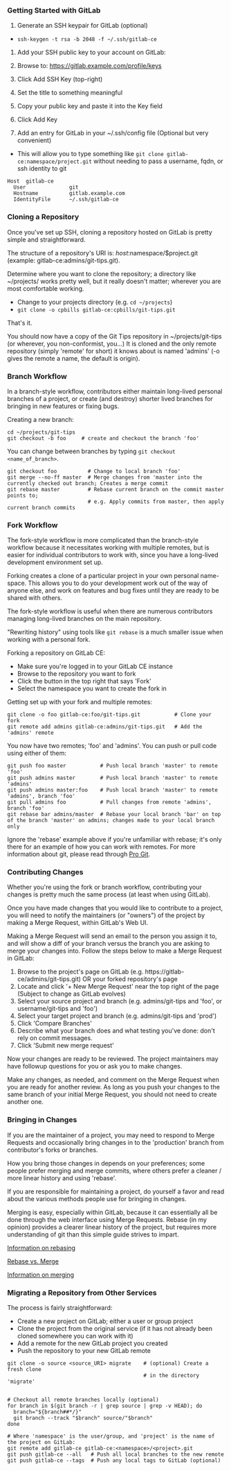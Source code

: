 ### Getting Started with GitLab

1. Generate an SSH keypair for GitLab (optional)
  * `ssh-keygen -t rsa -b 2048 -f ~/.ssh/gitlab-ce`

1. Add your SSH public key to your account on GitLab:
  1. Browse to: https://gitlab.example.com/profile/keys
  1. Click Add SSH Key (top-right)
  1. Set the title to something meaningful
  1. Copy your public key and paste it into the Key field
  1. Click Add Key

1. Add an entry for GitLab in your ~/.ssh/config file (Optional but very convenient)
  * This will allow you to type something like `git clone gitlab-ce:namespace/project.git` without needing to pass a username, fqdn, or ssh identity to git

```
Host  gitlab-ce
  User              git
  Hostname          gitlab.example.com
  IdentityFile      ~/.ssh/gitlab-ce
```

### Cloning a Repository

Once you've set up SSH, cloning a repository hosted on GitLab is pretty simple and straightforward.

The structure of a repository's URI is: $host:$namespace/$project.git (example: gitlab-ce:admins/git-tips.git).

Determine where you want to clone the repository; a directory like ~/projects/ works pretty well, but it really doesn't matter; wherever you are most comfortable working.

  * Change to your projects directory (e.g. `cd ~/projects`)
  * `git clone -o cpbills gitlab-ce:cpbills/git-tips.git`

That's it.

You should now have a copy of the Git Tips repository in ~/projects/git-tips (or wherever, you non-conformist, you...) It is cloned and the only remote repository (simply 'remote' for short) it knows about is named 'admins' (-o <name> gives the remote a name, the default is origin).

### Branch Workflow

In a branch-style workflow, contributors either maintain long-lived personal branches of a project, or create (and destroy) shorter lived branches for bringing in new features or fixing bugs.

Creating a new branch:

```
cd ~/projects/git-tips
git checkout -b foo     # create and checkout the branch 'foo'
```

You can change between branches by typing `git checkout <name_of_branch>`.

```
git checkout foo          # Change to local branch 'foo'
git merge --no-ff master  # Merge changes from 'master into the currently checked out branch; Creates a merge commit
git rebase master         # Rebase current branch on the commit master points to;
                          # e.g. Apply commits from master, then apply current branch commits
```

### Fork Workflow

The fork-style workflow is more complicated than the branch-style workflow because it necessitates working with multiple remotes, but is easier for individual contributors to work with, since you have a long-lived development environment set up.

Forking creates a clone of a particular project in your own personal name-space. This allows you to do your development work out of the way of anyone else, and work on features and bug fixes until they are ready to be shared with others.

The fork-style workflow is useful when there are numerous contributors managing long-lived branches on the main repository.

"Rewriting history" using tools like `git rebase` is a much smaller issue when working with a personal fork.

Forking a repository on GitLab CE:

* Make sure you're logged in to your GitLab CE instance
* Browse to the repository you want to fork
* Click the button in the top right that says 'Fork'
* Select the namespace you want to create the fork in

Getting set up with your fork and multiple remotes:

```
git clone -o foo gitlab-ce:foo/git-tips.git           # Clone your fork
git remote add admins gitlab-ce:admins/git-tips.git   # Add the 'admins' remote
```

You now have two remotes; 'foo' and 'admins'. You can push or pull code using either of them:

```
git push foo master           # Push local branch 'master' to remote 'foo'
git push admins master        # Push local branch 'master' to remote 'admins'
git push admins master:foo    # Push local branch 'master' to remote 'admins', branch 'foo'
git pull admins foo           # Pull changes from remote 'admins', branch 'foo'
git rebase bar admins/master  # Rebase your local branch 'bar' on top of the branch 'master' on admins; changes made to your local branch only
```

Ignore the 'rebase' example above if you're unfamiliar with rebase; it's only there for an example of how you can work with remotes. For more information about git, please read through [Pro Git](https://git-scm.com/book/en/v2).


### Contributing Changes

Whether you're using the fork or branch workflow, contributing your changes is pretty much the same process (at least when using GitLab).

Once you have made changes that you would like to contribute to a project, you will need to notify the maintainers (or "owners") of the project by making a Merge Request, within GitLab's Web UI.

Making a Merge Request will send an email to the person you assign it to, and will show a diff of your branch versus the branch you are asking to merge your changes into. Follow the steps below to make a Merge Request in GitLab:

1. Browse to the project's page on GitLab (e.g. https://gitlab-ce/admins/git-tips.git) OR your forked repository's page
1. Locate and click '+ New Merge Request' near the top right of the page (Subject to change as GitLab evolves)
1. Select your source project and branch (e.g. admins/git-tips and 'foo', or username/git-tips and 'foo')
1. Select your target project and branch (e.g. admins/git-tips and 'prod')
1. Click 'Compare Branches'
1. Describe what your branch does and what testing you've done: don't rely on commit messages.
1. Click 'Submit new merge request'

Now your changes are ready to be reviewed. The project maintainers may have followup questions for you or ask you to make changes.

Make any changes, as needed, and comment on the Merge Request when you are ready for another review. As long as you push your changes to the same branch of your initial Merge Request, you should not need to create another one.

### Bringing in Changes

If you are the maintainer of a project, you may need to respond to Merge Requests and occasionally bring changes in to the 'production' branch from contributor's forks or branches.

How you bring those changes in depends on your preferences; some people prefer merging and merge commits, where others prefer a cleaner / more linear history and using 'rebase'.

If you are responsible for maintaining a project, do yourself a favor and read about the various methods people use for bringing in changes.

Merging is easy, especially within GitLab, because it can essentially all be done through the web interface using Merge Requests. Rebase (in my opinion) provides a clearer linear history of the project, but requires more understanding of git than this simple guide strives to impart.

[Information on rebasing](http://git-scm.com/book/en/v2/Git-Branching-Rebasing)

[Rebase vs. Merge](http://git-scm.com/book/en/v2/Git-Branching-Rebasing#Rebase-vs.-Merge)

[Information on merging](http://git-scm.com/book/en/v2/Git-Branching-Basic-Branching-and-Merging)

### Migrating a Repository from Other Services

The process is fairly straightforward:

* Create a new project on GitLab; either a user or group project
* Clone the project from the original service (if it has not already been cloned somewhere you can work with it)
* Add a remote for the new GitLab project you created
* Push the repository to your new GitLab remote

```
git clone -o source <source_URI> migrate    # (optional) Create a fresh clone
                                            # in the directory 'migrate'


# Checkout all remote branches locally (optional)
for branch in $(git branch -r | grep source | grep -v HEAD); do
  branch="${branch##*/}"
  git branch --track "$branch" source/"$branch"
done

# Where 'namespace' is the user/group, and 'project' is the name of the project on GitLab:
git remote add gitlab-ce gitlab-ce:<namespace>/<project>.git
git push gitlab-ce --all   # Push all local branches to the new remote
git push gitlab-ce --tags  # Push any local tags to GitLab (optional)
```
